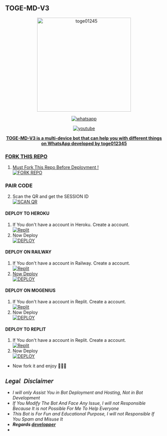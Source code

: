 ## TOGE-MD-V3 
</div>
  <a href="https://toge-md-web.onrender.com">
        <p align="center">
   <img alt="toge01245" height="300" src="https://telegra.ph/file/2617e9472f08cb3d3c5e2.jpg">
              </p>
  </a>
</p>
   
<p align="center">

  <a aria-label="Join our chats" href="https://chat.whatsapp.com/JQ4s2pJuBReE7YL9wKJPHo" target="_blank">
    <img alt="whatsapp" src="https://img.shields.io/badge/Join Group-25D366?style=for-the-badge&logo=whatsapp&logoColor=white" />
  </a>

  
<p align="center">

  <a aria-label="Tutorial" href="https://chat.whatsapp.com/JQ4s2pJuBReE7YL9wKJPHo" target="_blank">
    <img alt="youtube" src="https://img.shields.io/badge/Tutorial-FF0000?style=for-the-badge&logo=youtube&logoColor=white" />
  
<div align="center">

**TOGE-MD-V3 is a multi-device bot that can help you with different things on WhatsApp developed by toge012345**

</div>

### FORK THIS REPO

1. Must Fork This Repo Before Deployment !
   <br> 
<a href="https://github.com/toge012345/TOGE-MD-V3/fork"><img title="FORK REPO" src="https://img.shields.io/badge/FORK REPO-h?color=black&style=for-the-badge&logo=stackshare"></a>



### PAIR CODE

2. Scan the QR and get the SESSION ID
   <br>
<a href='https://toge-md-web.onrender.com/pair' target="_blank"><img alt='SCAN QR' src='https://img.shields.io/badge/Scan_qr-100000?style=for-the-badge&logo=scan&logoColor=white&labelColor=black&color=black'/></a>


#### DEPLOY TO HEROKU 

1. If You don't have a account in Heroku. Create a account.
    <br>
<a href='https://heroku.com' target="_blank"><img alt='Replit' src='https://img.shields.io/badge/-Create-black?style=for-the-badge&logo=heroku'/></a>
   <br>
2. Now Deploy
    <br>
<a href='https://heroku.com/deploy?template=https://github.com/toge012345/TOGE-MD-V3' target="_blank"><img alt='DEPLOY' src='https://img.shields.io/badge/-DEPLOY-black?style=for-the-badge&logo=heroku'/></a>

#### DEPLOY ON RAILWAY

1. If You don't have a account in Railway. Create a account.
    <br>
<a href='https://railway.app' target="_blank"><img alt='Replit' src='https://img.shields.io/badge/-Create-black?style=for-the-badge&logo=railway'/>
2. Now Deploy
    <br>
<a href='https://railway.app' target="_blank"><img alt='DEPLOY' src='https://img.shields.io/badge/-DEPLOY-black?style=for-the-badge&logo=railway'/></a>


#### DEPLOY ON MOGENIUS

1. If You don't have a account in Replit. Create a account.
    <br>
<a href='https://mogenius.com' target="_blank"><img alt='Replit' src='https://img.shields.io/badge/-Create-black?style=for-the-badge&logo=genius'/></a>
2. Now Deploy
    <br>
<a href='https://mogenius.com' target="_blank"><img alt='DEPLOY' src='https://img.shields.io/badge/-DEPLOY-black?style=for-the-badge&logo=genius'/></a>

#### DEPLOY TO REPLIT 

1. If You don't have a account in Replit. Create a account.
    <br>
<a href='https://www.replit.com/' target="_blank"><img alt='Replit' src='https://img.shields.io/badge/-Create-black?style=for-the-badge&logo=replit'/></a>
   <br>
2. Now Deploy
    <br>
<a href='https://replit.com/github/toge012345/TOGE-MD-V3' target="_blank"><img alt='DEPLOY' src='https://img.shields.io/badge/-IMPORT-black?style=for-the-badge&logo=replit'/></a>

* Now fork it and enjoy 🗿🙌🏻
##
## ```𝘓𝘦𝘨𝘢𝘭 𝘋𝘪𝘴𝘤𝘭𝘢𝘪𝘮𝘦𝘳```
- *I will only Assist You in Bot Deployment and Hosting, Not in Bot Development*
- *If You Modify The Bot And Face Any Issue, I will not Responsible Because It is not Possible For Me To Help Everyone*
- *This Bot is For Fun and Educational Purpose, I will not Responsible If You Spam and Misuse It*
- ***Regards [developper](https://github.com/toge012345)***
- 

